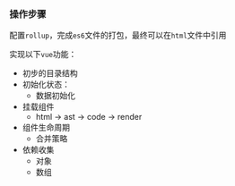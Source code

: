 ### 操作步骤
配置`rollup`，完成`es6`文件的打包，最终可以在`html`文件中引用

实现以下`vue`功能：
* 初步的目录结构
* 初始化状态：
  * 数据初始化
* 挂载组件
  * html -> ast -> code -> render
* 组件生命周期
  * 合并策略
* 依赖收集
  * 对象
  * 数组


